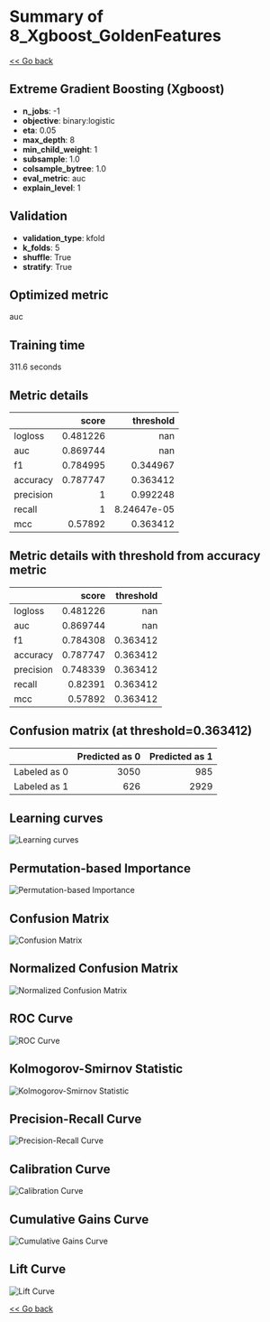 # Summary of 8_Xgboost_GoldenFeatures

[<< Go back](../README.md)


## Extreme Gradient Boosting (Xgboost)
- **n_jobs**: -1
- **objective**: binary:logistic
- **eta**: 0.05
- **max_depth**: 8
- **min_child_weight**: 1
- **subsample**: 1.0
- **colsample_bytree**: 1.0
- **eval_metric**: auc
- **explain_level**: 1

## Validation
 - **validation_type**: kfold
 - **k_folds**: 5
 - **shuffle**: True
 - **stratify**: True

## Optimized metric
auc

## Training time

311.6 seconds

## Metric details
|           |    score |     threshold |
|:----------|---------:|--------------:|
| logloss   | 0.481226 | nan           |
| auc       | 0.869744 | nan           |
| f1        | 0.784995 |   0.344967    |
| accuracy  | 0.787747 |   0.363412    |
| precision | 1        |   0.992248    |
| recall    | 1        |   8.24647e-05 |
| mcc       | 0.57892  |   0.363412    |


## Metric details with threshold from accuracy metric
|           |    score |   threshold |
|:----------|---------:|------------:|
| logloss   | 0.481226 |  nan        |
| auc       | 0.869744 |  nan        |
| f1        | 0.784308 |    0.363412 |
| accuracy  | 0.787747 |    0.363412 |
| precision | 0.748339 |    0.363412 |
| recall    | 0.82391  |    0.363412 |
| mcc       | 0.57892  |    0.363412 |


## Confusion matrix (at threshold=0.363412)
|              |   Predicted as 0 |   Predicted as 1 |
|:-------------|-----------------:|-----------------:|
| Labeled as 0 |             3050 |              985 |
| Labeled as 1 |              626 |             2929 |

## Learning curves
![Learning curves](learning_curves.png)

## Permutation-based Importance
![Permutation-based Importance](permutation_importance.png)
## Confusion Matrix

![Confusion Matrix](confusion_matrix.png)


## Normalized Confusion Matrix

![Normalized Confusion Matrix](confusion_matrix_normalized.png)


## ROC Curve

![ROC Curve](roc_curve.png)


## Kolmogorov-Smirnov Statistic

![Kolmogorov-Smirnov Statistic](ks_statistic.png)


## Precision-Recall Curve

![Precision-Recall Curve](precision_recall_curve.png)


## Calibration Curve

![Calibration Curve](calibration_curve_curve.png)


## Cumulative Gains Curve

![Cumulative Gains Curve](cumulative_gains_curve.png)


## Lift Curve

![Lift Curve](lift_curve.png)



[<< Go back](../README.md)
